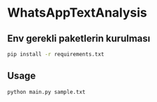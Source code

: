 # WhatsAppTextAnalysis

## Env gerekli paketlerin kurulması
```bash
pip install -r requirements.txt
```

## Usage
```bash
python main.py sample.txt
```